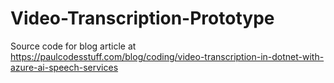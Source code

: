 # Video-Transcription-Prototype
Source code for blog article at https://paulcodesstuff.com/blog/coding/video-transcription-in-dotnet-with-azure-ai-speech-services
